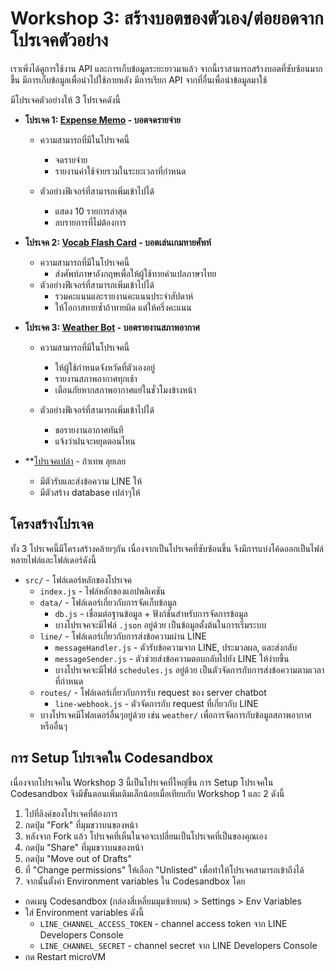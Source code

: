 # Workshop 3: สร้างบอตของตัวเอง/ต่อยอดจากโปรเจคตัวอย่าง

เราเพิ่งได้ดูการใช้งาน API และการเก็บข้อมูลระยะยาวมาแล้ว
จากนี้เราสามารถสร้างบอตที่ซับซ้อนมากขึ้น มีการเก็บข้อมูลเพื่อนำไปใช้ภายหลัง มีการเรียก API จากที่อื่นเพื่อนำข้อมูลมาใช้

มีโปรเจคตัวอย่างให้ 3 โปรเจคดังนี้

- **โปรเจค 1: [Expense Memo](https://codesandbox.io/p/devbox/expense-memo-template-39t34j) - บอตจดรายจ่าย**
  - ความสามารถที่มีในโปรเจคนี้
    - จดรายจ่าย
    - รายงานค่าใช้จ่ายรวมในระยะเวลาที่กำหนด

  - ตัวอย่างฟีเจอร์ที่สามารถเพิ่มเข้าไปได้
    - แสดง 10 รายการล่าสุด
    - ลบรายการที่ไม่ต้องการ

- **โปรเจค 2: [Vocab Flash Card](https://codesandbox.io/p/devbox/vocab-flash-card-template-qsc7n7) - บอตเล่นเกมทายศัพท์**
  - ความสามารถที่มีในโปรเจคนี้
    - ส่งศัพท์ภาษาอังกฤษเพื่อให้ผู้ใช้ทายคำแปลภาษาไทย
  - ตัวอย่างฟีเจอร์ที่สามารถเพิ่มเข้าไปได้
    - รวมคะแนนและรายงานคะแนนประจำสัปดาห์
    - ให้โอกาสทายซ้ำถ้าทายผิด แต่ให้ครึ่งคะแนน


- **โปรเจค 3: [Weather Bot](https://codesandbox.io/p/devbox/weather-bot-template-qgxxs2) - บอตรายงานสภาพอากาศ**
  - ความสามารถที่มีในโปรเจคนี้
    - ให้ผู้ใช้กำหนดจังหวัดที่ตัวเองอยู่
    - รายงานสภาพอากาศทุกเช้า
    - เตือนภัยหากสภาพอากาศแย่ในชั่วโมงข้างหน้า

  - ตัวอย่างฟีเจอร์ที่สามารถเพิ่มเข้าไปได้
    - ขอรายงานอากาศทันที
    - แจ้งว่าฝนจะหยุดตอนไหน
   
- **[โปรเจคเปล่า](https://codesandbox.io/p/devbox/empty-line-chatbot-template-klx43w) - ถ้าเทพ ลุยเลย
  - มีตัวรับและส่งข้อความ LINE ให้
  - มีตัวสร้าง database เปล่าๆให้

## โครงสร้างโปรเจค

ทั้ง 3 โปรเจคนี้มีโครงสร้างคล้ายๆกัน เนื่องจากเป็นโปรเจคที่ซับซ้อนขึ้น จึงมีการแบ่งโค้ดออกเป็นไฟล์หลายไฟล์และโฟล์เดอร์ดังนี้

- `src/` - โฟล์เดอร์หลักของโปรเจค
  - `index.js` - ไฟล์หลักของแอปพลิเคชัน
  - `data/` - โฟล์เดอร์เกี่ยวกับการจัดเก็บข้อมูล
    - `db.js` - เชื่อมต่อฐานข้อมูล + ฟังก์ชันสำหรับการจัดการข้อมูล
    - บางโปรเจคจะมีไฟล์ `.json` อยู่ด้วย เป็นข้อมูลตั้งต้นในการเริ่มระบบ
  - `line/` - โฟล์เดอร์เกี่ยวกับการส่งข้อความผ่าน LINE
    - `messageHandler.js` - ตัวรับข้อความจาก LINE, ประมวลผล, และส่งกลับ
    - `messageSender.js` - ตัวช่วยส่งข้อความตอบกลับไปยัง LINE ให้ง่ายขึ้น
    - บางโปรเจคจะมีไฟล์ `schedules.js` อยู่ด้วย เป็นตัวจัดการกับการส่งข้อความตามเวลาที่กำหนด
  - `routes/` - โฟล์เดอร์เกี่ยวกับการรับ request ของ server chatbot
    - `line-webhook.js` - ตัวจัดการกับ request ที่เกี่ยวกับ LINE
  - บางโปรเจคมีโฟลเดอร์อื่นๆอยู่ด้วย เช่น `weather/` เพื่อการจัดการกับข้อมูลสภาพอากาศ หรืออื่นๆ

## การ Setup โปรเจคใน Codesandbox

เนื่องจากโปรเจคใน Workshop 3 นี้เป็นโปรเจคที่ใหญ่ขึ้น การ Setup โปรเจคใน Codesandbox จึงมีขั้นตอนเพิ่มเติมเล็กน้อยเมื่อเทียบกับ Workshop 1 และ 2 ดังนี้

1. ไปที่ลิงค์ของโปรเจคที่ต้องการ
2. กดปุ่ม "Fork" ที่มุมขวาบนของหน้า
3. หลังจาก Fork แล้ว โปรเจคที่เห็นในจอจะเปลี่ยนเป็นโปรเจคที่เป็นของคุณเอง 
4. กดปุ่ม "Share" ที่มุมขวาบนของหน้า
5. กดปุ่ม "Move out of Drafts"
6. ที่ "Change permissions" ให้เลือก "Unlisted" เพื่อทำให้โปรเจคสามารถเข้าถึงได้
7. จากนั้นตั้งค่า Environment variables ใน Codesandbox โดย
  - กดเมนู Codesandbox (กล่องสี่เหลี่ยมมุมซ้ายบน) > Settings > Env Variables
  - ใส่ Environment variables ดังนี้
    - `LINE_CHANNEL_ACCESS_TOKEN` - channel access token จาก LINE Developers Console
    - `LINE_CHANNEL_SECRET` - channel secret จาก LINE Developers Console
  - กด Restart microVM
